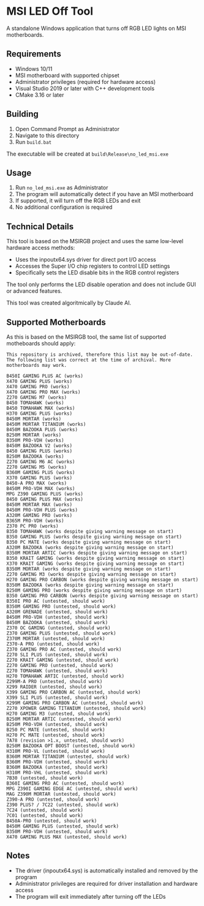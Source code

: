 # MSI LED Off Tool

A standalone Windows application that turns off RGB LED lights on MSI motherboards.

## Requirements

- Windows 10/11
- MSI motherboard with supported chipset
- Administrator privileges (required for hardware access)
- Visual Studio 2019 or later with C++ development tools
- CMake 3.16 or later

## Building

1. Open Command Prompt as Administrator
2. Navigate to this directory
3. Run `build.bat`

The executable will be created at `build\Release\no_led_msi.exe`

## Usage

1. Run `no_led_msi.exe` as Administrator
2. The program will automatically detect if you have an MSI motherboard
3. If supported, it will turn off the RGB LEDs and exit
4. No additional configuration is required

## Technical Details

This tool is based on the MSIRGB project and uses the same low-level hardware access methods:

- Uses the inpoutx64.sys driver for direct port I/O access
- Accesses the Super I/O chip registers to control LED settings
- Specifically sets the LED disable bits in the RGB control registers

The tool only performs the LED disable operation and does not include GUI or advanced features.

This tool was created algoritmically by Claude AI.

## Supported Motherboards

As this is based on the MSIRGB tool, the same list of supported motheboards should apply:



    This repository is archived, therefore this list may be out-of-date. The following list was correct at the time of archival. More motherboards may work.
    
    B450I GAMING PLUS AC (works)
    X470 GAMING PLUS (works)
    X470 GAMING PRO (works)
    X470 GAMING PRO MAX (works)
    Z270 GAMING M7 (works)
    B450 TOMAHAWK (works)
    B450 TOMAHAWK MAX (works)
    H370 GAMING PLUS (works)
    B450M MORTAR (works)
    B450M MORTAR TITANIUM (works)
    B450M BAZOOKA PLUS (works)
    B250M MORTAR (works)
    B350M PRO-VDH (works)
    B450M BAZOOKA V2 (works)
    B450 GAMING PLUS (works)
    B250M BAZOOKA (works)
    Z270 GAMING M6 AC (works)
    Z270 GAMING M5 (works)
    B360M GAMING PLUS (works)
    X370 GAMING PLUS (works)
    B450-A PRO MAX (works)
    B450M PRO-VDH MAX (works)
    MPG Z390 GAMING PLUS (works)
    B450 GAMING PLUS MAX (works)
    B450M MORTAR MAX (works)
    B450M PRO-VDH PLUS (works)
    A320M GAMING PRO (works)
    B365M PRO-VDH (works)
    Z370 PC PRO (works)
    B350 TOMAHAWK (works despite giving warning message on start)
    B350 GAMING PLUS (works despite giving warning message on start)
    B350 PC MATE (works despite giving warning message on start)
    A320M BAZOOKA (works despite giving warning message on start)
    B350M MORTAR ARTIC (works despite giving warning message on start)
    B350 KRAIT GAMING (works despite giving warning message on start)
    X370 KRAIT GAMING (works despite giving warning message on start)
    B350M MORTAR (works despite giving warning message on start)
    Z270 GAMING M3 (works despite giving warning message on start)
    H270 GAMING PRO CARBON (works despite giving warning message on start)
    B350M BAZOOKA (works despite giving warning message on start)
    B250M GAMING PRO (works despite giving warning message on start)
    B350 GAMING PRO CARBON (works despite giving warning message on start)
    B350I PRO AC (untested, should work)
    B350M GAMING PRO (untested, should work)
    A320M GRENADE (untested, should work)
    B450M PRO-VDH (untested, should work)
    B450M BAZOOKA (untested, should work)
    Z370 OC GAMING (untested, should work)
    Z370 GAMING PLUS (untested, should work)
    Z370M MORTAR (untested, should work)
    Z370-A PRO (untested, should work)
    Z370 GAMING PRO AC (untested, should work)
    Z270 SLI PLUS (untested, should work)
    Z270 KRAIT GAMING (untested, should work)
    Z270 GAMING PRO (untested, should work)
    Z270 TOMAHAWK (untested, should work)
    H270 TOMAHAWK ARTIC (untested, should work)
    Z299M-A PRO (untested, should work)
    X299 RAIDER (untested, should work)
    X399 GAMING PRO CARBON AC (untested, should work)
    X399 SLI PLUS (untested, should work)
    X299M GAMING PRO CARBON AC (untested, should work)
    Z270 XPOWER GAMING TITANIUM (untested, should work)
    H270 GAMING M3 (untested, should work)
    B250M MORTAR ARTIC (untested, should work)
    B250M PRO-VDH (untested, should work)
    B250 PC MATE (untested, should work)
    H270 PC MATE (untested, should work)
    7A78 (revision >1.x, untested, should work)
    B250M BAZOOKA OPT BOOST (untested, should work)
    H310M PRO-VL (untested, should work)
    B360M MORTAR TITANIUM (untested, should work)
    B360M PRO-VDH (untested, should work)
    B360M BAZOOKA (untested, should work)
    H310M PRO-VHL (untested, should work)
    7B30 (untested, should work)
    B360I GAMING PRO AC (untested, should work)
    MPG Z390I GAMING EDGE AC (untested, should work)
    MAG Z390M MORTAR (untested, should work)
    Z390-A PRO (untested, should work)
    Z390 PLUS? / 7C22 (untested, should work)
    7C24 (untested, should work)
    7C01 (untested, should work)
    B450A-PRO (untested, should work)
    B450M GAMING PLUS (untested, should work)
    B350M PRO-VDH (untested, should work)
    X470 GAMING PLUS MAX (untested, should work)


## Notes

- The driver (inpoutx64.sys) is automatically installed and removed by the program
- Administrator privileges are required for driver installation and hardware access
- The program will exit immediately after turning off the LEDs
